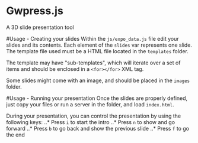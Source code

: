 # Gwpress.js
A 3D slide presentation tool 

#Usage - Creating your slides
Within the `js/expo_data.js` file edit your slides and its contents. Each element of the `slides` var represents one slide. The template file used must be a HTML file located in the `templates` folder.

The template may have "sub-templates", which will iterate over a set of items and should be enclosed in a `<for></for>` XML tag.

Some slides might come with an image, and should be placed in the `images` folder.

#Usage - Running your presentation
Once the slides are properly defined, just copy your files or run a server in the folder, and load `index.html`.

During your presentation, you can control the presentation by using the following keys:
..* Press `i` to start the intro
..* Press `n` to show and go forward
..* Press `b` to go back and show the previous slide
..* Press `f` to go the end
